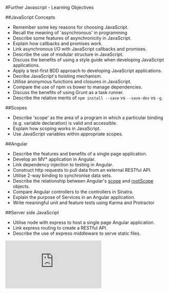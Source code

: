 #Further Javascript - Learning Objectives

##JavaScript Concepts
* Remember some key reasons for choosing JavaScript.
* Recall the meaning of 'asynchronous' in programming
* Describe some features of asynchronicity in JavaScript.
* Explain how callbacks and promises work.
* Link asynchronous I/O with JavaScript callbacks and promises.
* Describe the use of modular structure in JavaScript.
* Discuss the benefits of using a style guide when developing JavaScript applications.
* Apply a test-first BDD approach to developing JavaScript applications.
* Decribe JavaScript's hoisting mechanism.
* Utilise anonymous functions and closures in JavaScript.
* Compare the use of npm vs bower to manage dependencies.
* Discuss the benefits of using Grunt as a task runner.
* Describe the relative merits of ```npm install --save``` vs ```--save-dev``` vs ```-g```.

##Scopes
* Describe 'scope' as the area of a program in which a particular binding (e.g. variable declaration) is valid and accessible.
* Explain how scoping works in JavaScript.
* Use JavaScript variables within appropriate scopes.

##Angular

* Describe the features and benefits of a single page application.
* Develop an MV* application in Angular.
* Link dependency injection to testing in Angular.
* Construct http requests to pull data from an external RESTful API.
* Utilise 2-way binding to synchronise data sets.
* Describe the relationship between Angular's [scope](https://docs.angularjs.org/guide/scope) and [rootScope](https://docs.angularjs.org/api/ng/service/$rootScope) objects.
* Compare Angular controllers to the controllers in Sinatra.
* Explain the purpose of Services in an Angular application.
* Write meaningful unit and feature tests using Karma and Protractor
 
##Server side JavaScript

* Utilise node with express to host a single page Angular application.
* Link express routing to create a RESTful API.
* Describe the use of express middleware to serve static files.


![Tracking pixel](https://githubanalytics.herokuapp.com/course/further_javascript/deprecated/learning_objectives.md)
